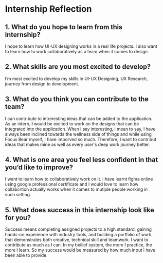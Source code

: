 # Internship Reflection

## 1. What do you hope to learn from this internship?
I hope to learn how UI-UX designing works in a real life projects. I also want to learn how to work collaboratively as a team when it comes to design.
## 2. What skills are you most excited to develop?
I’m most excited to develop my skills in UI-UX Designing, UX Research, journey from design to development.

## 3. What do you think you can contribute to the team?
I can contribute to intreresting ideas that can be added to the application. As an intern, I would be excited to work on the designs that can be integrated into the application. 
When I say interesting, I mean to say, I have always been inclined towards the wellness side of things and while using Focus Bear myself, I have imporved so much. Therefore, I want to contribut ideas that makes mine as well as every user's deep work journey better.

## 4. What is one area you feel less confident in that you’d like to improve?
 I want to learn how to collaboratively work on it. I have learnt figma online using google professional certificate and I would love to learn how collabortion actually works when it comes to mutiple people working in such setting. 

## 5. What does success in this internship look like for you?
Success means completing assigned projects to a high standard, gaining hands-on experience with industry tools, and building a portfolio of work that demonstrates both creative, technical skill and teamwork. I want to contribute as much as I can. In my beilief system, the more I practice, the more I learn. So my success would be measured by how much input I have been able to provide. 
